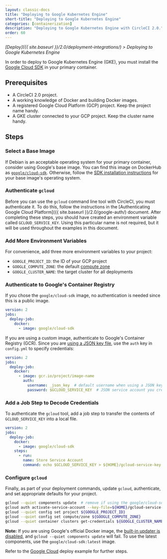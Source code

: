 ```yaml
---
layout: classic-docs
title: "Deploying to Google Kubernetes Engine"
short-title: "Deploying to Google Kubernetes Engine"
categories: [containerization]
description: "Deploying to Google Kubernetes Engine with CircleCI 2.0."
order: 60
---
```


*[Deploy]({{ site.baseurl }}/2.0/deployment-integrations/) > Deploying to Google Kubernetes Engine*

In order to deploy to Google Kubernetes Engine (GKE),
you must install the [Google Cloud SDK](https://cloud.google.com/sdk/) in your primary container.

## Prerequisites

- A CircleCI 2.0 project.
- A working knowledge of Docker and building Docker images.
- A registered Google Cloud Platform (GCP) project. Keep the project name handy.
- A GKE cluster connected to your GCP project. Keep the cluster name handy.

## Steps

### Select a Base Image

If Debian is an acceptable operating system for your primary container,
consider using Google's base image.
You can find this image on DockerHub as [`google/cloud-sdk`](https://hub.docker.com/r/google/cloud-sdk/).
Otherwise, follow the [SDK installation instructions](https://cloud.google.com/sdk/) for your base image's operating system.

### Authenticate `gcloud`

Before you can use the `gcloud` command line tool with CircleCI,
you must authenticate it.
To do this,
follow the instructions in the [Authenticating Google Cloud Platform]({{ site.baseurl }}/2.0/google-auth/) document.
After completing these steps,
you should have created an environment variable called `GCLOUD_SERVICE_KEY`.
Using this particular name is not required,
but it will be used throughout the examples in this document.

### Add More Environment Variables

For convenience, add three more environment variables to your project:

- `GOOGLE_PROJECT_ID`: the ID of your GCP project
- `GOOGLE_COMPUTE_ZONE`: the default [compute zone](https://cloud.google.com/compute/docs/regions-zones/)
- `GOOGLE_CLUSTER_NAME`: the target cluster for all deployments

### Authenticate to Google's Container Registry

If you chose the `google/cloud-sdk` image,
no authentication is needed since this is a public image.

```yaml
version: 2
jobs:
  deploy-job:
    docker:
      - image: google/cloud-sdk
```

If you are using a custom image,
authenticate to Google's Container Registry (GCR).
Since you are [using a JSON key file](https://cloud.google.com/container-registry/docs/advanced-authentication#using_a_json_key_file),
use the `auth` key in `config.yml`
to specify credentials:

```yaml
version: 2
jobs:
  deploy-job:
    docker:
      - image: gcr.io/project/image-name
        auth:
          username: _json_key  # default username when using a JSON key file to authenticate
          password: $GCLOUD_SERVICE_KEY  # JSON service account you created
```

### Add a Job Step to Decode Credentials

To authenticate the `gcloud` tool,
add a job step
to transfer the contents of `GCLOUD_SERVICE_KEY` into a local file.

```yaml
version: 2
jobs:
  deploy-job:
    docker:
      - image: google/cloud-sdk
    steps:
      - run:
        name: Store Service Account
        command: echo $GCLOUD_SERVICE_KEY > ${HOME}/gcloud-service-key.json
```

### Configure `gcloud`

Finally, as part of your deployment commands,
update `gcloud`, authenticate, and set appropriate defaults for your project.

```bash
gcloud --quiet components update  # remove if using the google/cloud-sdk image
gcloud auth activate-service-account --key-file=${HOME}/gcloud-service-key.json
gcloud --quiet config set project ${GOOGLE_PROJECT_ID}
gcloud --quiet config set compute/zone ${GOOGLE_COMPUTE_ZONE}
gcloud --quiet container clusters get-credentials ${GOOGLE_CLUSTER_NAME}
```

**Note:**
If you are using Google's official Docker image,
the [built-in updater is disabled](https://hub.docker.com/r/google/cloud-sdk/~/dockerfile/),
and `gcloud --quiet components update` will fail.
To use the latest components,
use the `google/cloud-sdk:latest` image.

Refer to the [Google Cloud](https://circleci.com/docs/2.0/deployment-integrations/#google-cloud) deploy example for further steps.
